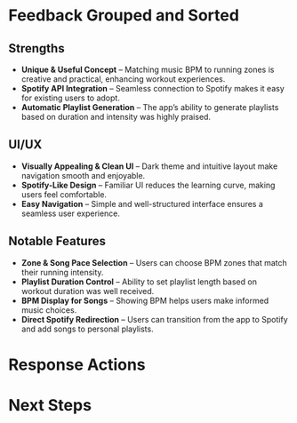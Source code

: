 # Feedback Grouped and Sorted  

## Strengths  
- **Unique & Useful Concept** – Matching music BPM to running zones is creative and practical, enhancing workout experiences.  
- **Spotify API Integration** – Seamless connection to Spotify makes it easy for existing users to adopt.  
- **Automatic Playlist Generation** – The app’s ability to generate playlists based on duration and intensity was highly praised.  

## UI/UX  
- **Visually Appealing & Clean UI** – Dark theme and intuitive layout make navigation smooth and enjoyable.  
- **Spotify-Like Design** – Familiar UI reduces the learning curve, making users feel comfortable.  
- **Easy Navigation** – Simple and well-structured interface ensures a seamless user experience.  

## Notable Features  
- **Zone & Song Pace Selection** – Users can choose BPM zones that match their running intensity.  
- **Playlist Duration Control** – Ability to set playlist length based on workout duration was well received.  
- **BPM Display for Songs** – Showing BPM helps users make informed music choices.  
- **Direct Spotify Redirection** – Users can transition from the app to Spotify and add songs to personal playlists.  


# Response Actions  

# Next Steps  

